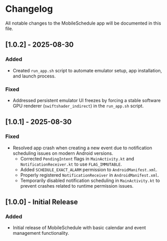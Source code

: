 # Changelog

All notable changes to the MobileSchedule app will be documented in this file.

## [1.0.2] - 2025-08-30

### Added
- Created `run_app.sh` script to automate emulator setup, app installation, and launch process.

### Fixed
- Addressed persistent emulator UI freezes by forcing a stable software GPU renderer (`swiftshader_indirect`) in the `run_app.sh` script.

## [1.0.1] - 2025-08-30

### Fixed
- Resolved app crash when creating a new event due to notification scheduling issues on modern Android versions.
  - Corrected `PendingIntent` flags in `MainActivity.kt` and `NotificationReceiver.kt` to use `FLAG_IMMUTABLE`.
  - Added `SCHEDULE_EXACT_ALARM` permission to `AndroidManifest.xml`.
  - Properly registered `NotificationReceiver` in `AndroidManifest.xml`.
  - Temporarily disabled notification scheduling in `MainActivity.kt` to prevent crashes related to runtime permission issues.

## [1.0.0] - Initial Release

### Added
- Initial release of MobileSchedule with basic calendar and event management functionality.
